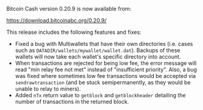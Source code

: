 Bitcoin Cash version 0.20.9 is now available from:

  <https://download.bitcoinabc.org/0.20.9/>

This release includes the following features and fixes:
 - Fixed a bug with Multiwallets that have their own directories (i.e. cases
   such as `DATADIR/wallets/mywallet/wallet.dat`).  Backups of these wallets
   will now take each wallet's specific directory into account.
 - When transactions are rejected for being low fee, the error message will
   read "min relay fee not met" instead of "insufficient priority". Also,
   a bug was fixed where sometimes low fee transactions would be accepted via
   `sendrawtransaction` (and be stuck semipermanently, as they would be unable
   to relay to miners).
 - Added `nTx` return value to `getblock` and `getblockheader` detailing the
   number of transactions in the returned block.
